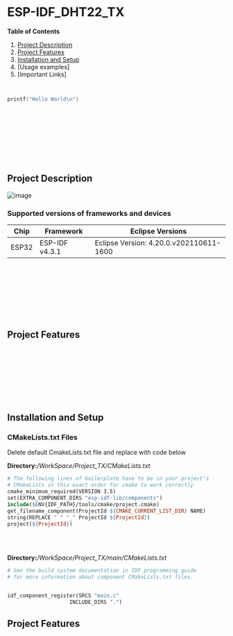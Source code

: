 # ESP-IDF_DHT22_TX

**Table of Contents** 
1. [Project Description](#pd-id)
1. [Project Features](#pf-id)
1. [Installation and Setup](#ps-id)
1. [Usage examples]
1. [Important Links]


```c


printf("Hello World\n")

```

<br>
<br>
<br>
<br>
<br>
<br>
<br>

<a id="pd-id"></a>

## Project Description  

![image](https://github.com/rudi547317/ESP-IDF_DHT22_TX/assets/133919829/0d16897e-867d-4298-a99f-3b3447507038)


### Supported versions of frameworks and devices

| Chip           | Framework          | Eclipse Versions                        |
|----------------|--------------------|-----------------------------------------|
| ESP32          | ESP-IDF v4.3.1     | Eclipse Version: 4.20.0.v202110611-1600 |

<br>
<br>
<br>
<br>
<br>
<br>
<br>

<a id="pf-id"></a>

## Project Features  

<br>
<br>
<br>
<br>
<br>
<br>
<br>

<a id="ps-id"></a>

## Installation and Setup

### CMakeLists.txt Files
Delete default CmakeLists.txt file and replace with code below 

**Directory:**_/WorkSpace/Project_TX/CMakeLists.txt_

```Makefile
# The following lines of boilerplate have to be in your project's
# CMakeLists in this exact order for cmake to work correctly
cmake_minimum_required(VERSION 3.5)
set(EXTRA_COMPONENT_DIRS "esp-idf-lib/components")
include($ENV{IDF_PATH}/tools/cmake/project.cmake)
get_filename_component(ProjectId ${CMAKE_CURRENT_LIST_DIR} NAME)
string(REPLACE " " "_" ProjectId ${ProjectId})
project(${ProjectId})
```

<br>
<br> 

**Directory:**_/WorkSpace/Project_TX/main/CMakeLists.txt_

```Makefile
# See the build system documentation in IDF programming guide
# for more information about component CMakeLists.txt files.


idf_component_register(SRCS "main.c"
                    INCLUDE_DIRS ".")
```

## Project Features  

<br>
<br>
<br>
<br>
<br>
<br>
<br>

<a id="ps-id"></a>


